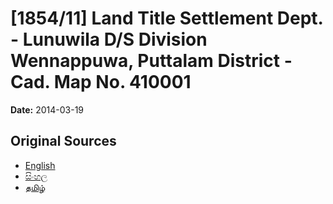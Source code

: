 # [1854/11] Land Title Settlement Dept. - Lunuwila D/S Division Wennappuwa, Puttalam District - Cad. Map No. 410001

**Date:** 2014-03-19

## Original Sources

- [English](https://documents.gov.lk/view/extra-gazettes/2014/3/1854-11_E.pdf)
- [සිංහල](https://documents.gov.lk/view/extra-gazettes/2014/3/1854-11_S.pdf)
- [தமிழ்](https://documents.gov.lk/view/extra-gazettes/2014/3/1854-11_T.pdf)
